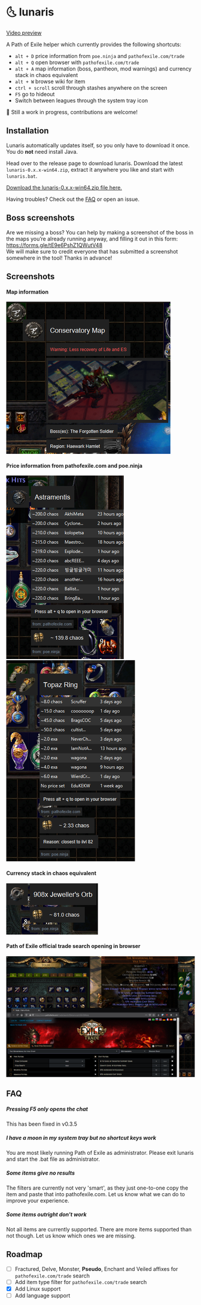 # :last_quarter_moon_with_face: lunaris

[Video preview](https://streamable.com/aobjz)

A Path of Exile helper which currently provides the following shortcuts:
- `alt + D` price information from `poe.ninja` and `pathofexile.com/trade`
- `alt + Q` open browser with `pathofexile.com/trade`
- `alt + A` map information (boss, pantheon, mod warnings) and currency stack in chaos equivalent
- `alt + W` browse wiki for item
- `ctrl + scroll` scroll through stashes anywhere on the screen
- `F5` go to hideout
- Switch between leagues through the system tray icon

:construction: Still a work in progress, contributions are welcome!

## Installation
Lunaris automatically updates itself, so you only have to download it once.
You do **not** need install Java.

Head over to the release page to download lunaris. Download the latest `lunaris-0.x.x-win64.zip`, extract it anywhere you like and start with `lunaris.bat`.

[Download the lunaris-0.x.x-win64.zip file here.](https://github.com/mtricht/lunaris/releases)

Having troubles? Check out the [FAQ](#FAQ) or open an issue.

## Boss screenshots
Are we missing a boss? You can help by making a screenshot of the boss in the maps you’re already running anyway, and filling it out in this form: https://forms.gle/tE9e6PshZ1QWutV48  
We will make sure to credit everyone that has submitted a screenshot somewhere in the tool! Thanks in advance!

## Screenshots

#### Map information
![Map information screenshot](/screenshots/map_info.png)

#### Price information from pathofexile.com and poe.ninja
![Astramentis price information screenshot](/screenshots/astramentis.png)
![Rare ring price information screenshot](/screenshots/topaz_rare_ring.png)

#### Currency stack in chaos equivalent
![Jeweller's Orb in chaos equivalent screenshot](/screenshots/currency_stack.png)

#### Path of Exile official trade search opening in browser
![Path of Exile trade in browser screenshot](/screenshots/path_of_exile_browser.png)

## FAQ

##### Pressing F5 only opens the chat

This has been fixed in v0.3.5

##### I have a moon in my system tray but no shortcut keys work

You are most likely running Path of Exile as administrator. Please exit lunaris and start the .bat file as administrator.

##### Some items give no results

The filters are currently not very 'smart', as they just one-to-one copy the item and paste that into pathofexile.com.
Let us know what we can do to improve your experience.

##### Some items outright don't work

Not all items are currently supported. There are more items supported than not though. Let us know which ones we are missing.

## Roadmap
- [ ] Fractured, Delve, Monster, **Pseudo**, Enchant and Veiled affixes for `pathofexile.com/trade` search
- [ ] Add item type filter for `pathofexile.com/trade` search
- [X] Add Linux support
- [ ] Add language support
